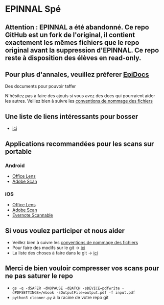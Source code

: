 # EPINNAL Spé

## **Attention : EPINNAL a été abandonné.** **Ce repo GitHub est un fork de l'original, il contient exactement les mêmes fichiers que le repo original avant la suppression d'EPINNAL.** **Ce repo reste à disposition des élèves en read-only.**
## **Pour plus d'annales, veuillez préferer [EpiDocs](https://past-exams.epidocs.eu/)**

Des documents pour pouvoir taffer

N'hésitez pas à faire des ajouts si vous avez des docs qui pourraient aider les autres.
Veillez bien à suivre les [conventions de nommage des fichiers](Naming.md)

## Une liste de liens intéressants pour bosser

* [ici](LiensUtiles.md)

## Applications recommandées pour les scans sur portable

### Android

* [Office Lens](https://play.google.com/store/apps/details?id=com.microsoft.office.officelens)
* [Adobe Scan](https://play.google.com/store/apps/details?id=com.adobe.scan.android)

### iOS

* [Office Lens](https://itunes.apple.com/fr/app/office-lens/id975925059)
* [Adobe Scan](https://itunes.apple.com/fr/app/adobe-scan/id1199564834)
* [Evernote Scannable](https://itunes.apple.com/fr/app/evernote-scannable/id883338188)

## Si vous voulez participer et nous aider

* Veillez bien à suivre les [conventions de nommage des fichiers](Naming.md)
* Pour faire des modifs sur le git -> [ici](Participer.md)
* La liste des choses à faire dans le git -> [ici](TODO.md)

## Merci de bien vouloir compresser vos scans pour ne pas saturer le repo

* `gs -q -dSAFER -dNOPAUSE -dBATCH -sDEVICE=pdfwrite -dPDFSETTINGS=/ebook -sOutputFile=output.pdf -f input.pdf`
* `python3 cleaner.py` à la racine de votre repo git
